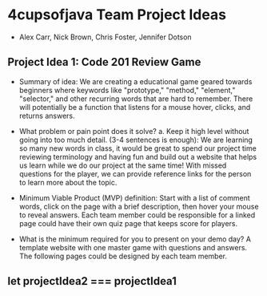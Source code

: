 # 4cupsofjava Team Project Ideas

- Alex Carr, Nick Brown, Chris Foster, Jennifer Dotson

## Project Idea 1: Code 201 Review Game

- Summary of idea: We are creating a educational game geared towards beginners where keywords like "prototype," "method," "element," "selector," and other recurring words that are hard to remember. There will potentially be a function that listens for a mouse hover, clicks, and returns answers. 

- What problem or pain point does it solve? a. Keep it high level without going into too much detail. (3-4 sentences is enough): We are learning so many new words in class, it would be great to spend our project time reviewing terminology and having fun and build out a website that helps us learn while we do our project at the same time! With missed questions for the player, we can provide reference links for the person to learn more about the topic.

- Minimum Viable Product (MVP) definition: Start with a list of comment words, click on the page with a brief description, then hover your mouse to reveal answers. Each team member could be responsible for a linked page could have their own quiz page that keeps score for players.

- What is the minimum required for you to present on your demo day? A template website with one master game with questions and answers.  The following pages could be designed by each team member.

## let projectIdea2 === projectIdea1
